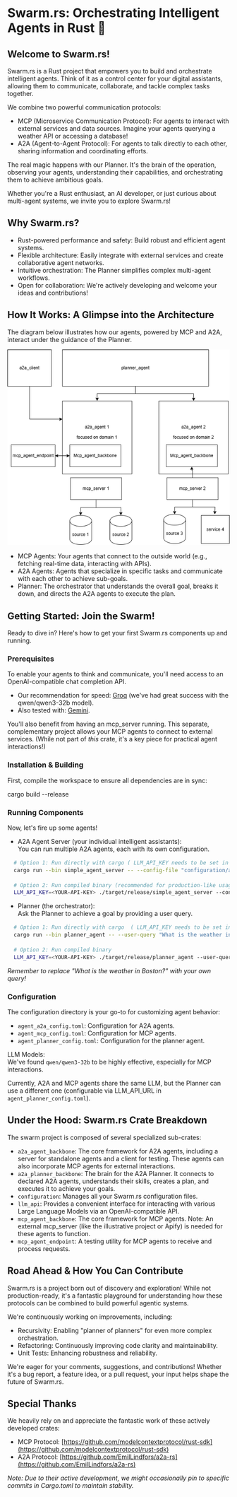 # **Swarm.rs: Orchestrating Intelligent Agents in Rust 🦀**

## **Welcome to Swarm.rs\!**

Swarm.rs is a Rust project that empowers you to build and orchestrate intelligent agents. Think of it as a control center for your digital assistants, allowing them to communicate, collaborate, and tackle complex tasks together.

We combine two powerful communication protocols:

* MCP (Microservice Communication Protocol): For agents to interact with external services and data sources. Imagine your agents querying a weather API or accessing a database\!  
* A2A (Agent-to-Agent Protocol): For agents to talk directly to each other, sharing information and coordinating efforts.

The real magic happens with our Planner. It's the brain of the operation, observing your agents, understanding their capabilities, and orchestrating them to achieve ambitious goals.

Whether you're a Rust enthusiast, an AI developer, or just curious about multi-agent systems, we invite you to explore Swarm.rs\!

## **Why Swarm.rs?**

* Rust-powered performance and safety: Build robust and efficient agent systems.  
* Flexible architecture: Easily integrate with external services and create collaborative agent networks.  
* Intuitive orchestration: The Planner simplifies complex multi-agent workflows.  
* Open for collaboration: We're actively developing and welcome your ideas and contributions\!

## **How It Works: A Glimpse into the Architecture**

The diagram below illustrates how our agents, powered by MCP and A2A, interact under the guidance of the Planner.

![Swarm Architecture](documentation/a2a_mcp_architecture.drawio.png)

* MCP Agents: Your agents that connect to the outside world (e.g., fetching real-time data, interacting with APIs).  
* A2A Agents: Agents that specialize in specific tasks and communicate with each other to achieve sub-goals.  
* Planner: The orchestrator that understands the overall goal, breaks it down, and directs the A2A agents to execute the plan.

## **Getting Started: Join the Swarm\!**

Ready to dive in? Here's how to get your first Swarm.rs components up and running.

### **Prerequisites**

To enable your agents to think and communicate, you'll need access to an OpenAI-compatible chat completion API.

* Our recommendation for speed: [Groq](https://api.groq.com/openai/v1/chat/completions) (we've had great success with the qwen/qwen3-32b model).  
* Also tested with: [Gemini](https://generativelanguage.googleapis.com/v1beta/openai/chat/completions).

You'll also benefit from having an mcp\_server running. This separate, complementary project allows your MCP agents to connect to external services. (While not part of *this* crate, it's a key piece for practical agent interactions\!)

### **Installation & Building**

First, compile the workspace to ensure all dependencies are in sync:

cargo build \--release

### **Running Components**

Now, let's fire up some agents\!

* A2A Agent Server (your individual intelligent assistants):  
  You can run multiple A2A agents, each with its own configuration.  

```bash
  # Option 1: Run directly with cargo ( LLM_API_KEY needs to be set in .env)  
  cargo run --bin simple_agent_server -- --config-file "configuration/agent_a2a_config.toml"

  # Option 2: Run compiled binary (recommended for production-like usage)  
  LLM_API_KEY=<YOUR-API-KEY> ./target/release/simple_agent_server --config-file "configuration/agent_a2a_config.toml"
```

* Planner (the orchestrator):  
  Ask the Planner to achieve a goal by providing a user query.  
```bash
  # Option 1: Run directly with cargo  ( LLM_API_KEY needs to be set in .env) 
  cargo run --bin planner_agent -- --user-query "What is the weather in Boston?"

  # Option 2: Run compiled binary 
  LLM_API_KEY=<YOUR-API-KEY> ./target/release/planner_agent --user-query "What is the weather in Boston?"
```
  *Remember to replace "What is the weather in Boston?" with your own query\!*

### **Configuration**

The configuration directory is your go-to for customizing agent behavior:

*   `agent_a2a_config.toml`: Configuration for A2A agents.
*   `agent_mcp_config.toml`: Configuration for MCP agents.
*   `agent_planner_config.toml`: Configuration for the planner agent.


LLM Models:  
We've found `qwen/qwen3-32b` to be highly effective, especially for MCP interactions.  

Currently, A2A and MCP agents share the same LLM, but the Planner can use a different one (configurable via LLM\_API\_URL in `agent_planner_config.toml`).

## **Under the Hood: Swarm.rs Crate Breakdown**

The swarm project is composed of several specialized sub-crates:

* `a2a_agent_backbone`: The core framework for A2A agents, including a server for standalone agents and a client for testing. These agents can also incorporate MCP agents for external interactions.  
* `a2a_planner_backbone`: The brain for the A2A Planner. It connects to declared A2A agents, understands their skills, creates a plan, and executes it to achieve your goals.  
* `configuration`: Manages all your Swarm.rs configuration files.  
* `llm_api`: Provides a convenient interface for interacting with various Large Language Models via an OpenAI-compatible API.  
* `mcp_agent_backbone`: The core framework for MCP agents. Note: An external mcp\_server (like the illustrative project or Apify) is needed for these agents to function.  
* `mcp_agent_endpoint`: A testing utility for MCP agents to receive and process requests.

## **Road Ahead & How You Can Contribute**

Swarm.rs is a project born out of discovery and exploration\! While not production-ready, it's a fantastic playground for understanding how these protocols can be combined to build powerful agentic systems.

We're continuously working on improvements, including:

* Recursivity: Enabling "planner of planners" for even more complex orchestration.  
* Refactoring: Continuously improving code clarity and maintainability.  
* Unit Tests: Enhancing robustness and reliability.

We're eager for your comments, suggestions, and contributions\! Whether it's a bug report, a feature idea, or a pull request, your input helps shape the future of Swarm.rs.

## **Special Thanks**

We heavily rely on and appreciate the fantastic work of these actively developed crates:

* MCP Protocol: [https://github.com/modelcontextprotocol/rust-sdk](https://github.com/modelcontextprotocol/rust-sdk)  
* A2A Protocol: [https://github.com/EmilLindfors/a2a-rs](https://github.com/EmilLindfors/a2a-rs)

*Note: Due to their active development, we might occasionally pin to specific commits in Cargo.toml to maintain stability.*